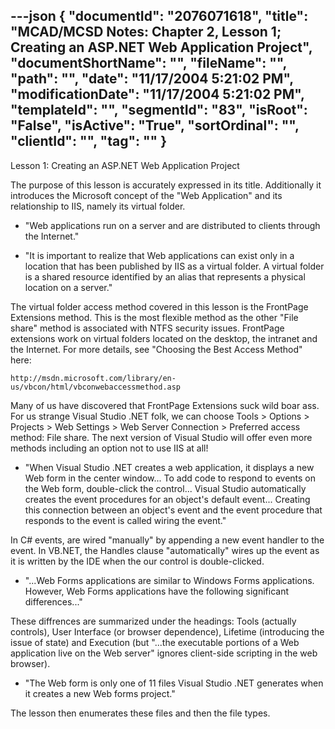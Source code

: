 ---json
{
  "documentId": "2076071618",
  "title": "MCAD/MCSD Notes: Chapter 2, Lesson 1; Creating an ASP.NET Web Application Project",
  "documentShortName": "",
  "fileName": "",
  "path": "",
  "date": "11/17/2004 5:21:02 PM",
  "modificationDate": "11/17/2004 5:21:02 PM",
  "templateId": "",
  "segmentId": "83",
  "isRoot": "False",
  "isActive": "True",
  "sortOrdinal": "",
  "clientId": "",
  "tag": ""
}
---

Lesson 1: Creating an ASP.NET Web Application Project

The purpose of this lesson is accurately expressed in its title. Additionally it introduces the Microsoft concept of the &quot;Web Application&quot; and its relationship to IIS, namely its virtual folder.

* &quot;Web applications run on a server and are distributed to clients through the Internet.&quot;

* &quot;It is important to realize that Web applications can exist only in a location that has been published by IIS as a virtual folder. A virtual folder is a shared resource identified by an alias that represents a physical location on a server.&quot;

The virtual folder access method covered in this lesson is the FrontPage Extensions method. This is the most flexible method as the other &quot;File share&quot; method is associated with NTFS security issues. FrontPage extensions work on virtual folders located on the desktop, the intranet and the Internet. For more details, see &quot;Choosing the Best Access Method&quot; here:

    http://msdn.microsoft.com/library/en-us/vbcon/html/vbconwebaccessmethod.asp

Many of us have discovered that FrontPage Extensions suck wild boar ass. For us strange Visual Studio .NET folk, we can choose Tools &gt; Options &gt; Projects &gt; Web Settings &gt; Web Server Connection &gt; Preferred access method: File share. The next version of Visual Studio will offer even more methods including an option not to use IIS at all!

* &quot;When Visual Studio .NET creates a web application, it displays a new Web form in the center window... To add code to respond to events on the Web form, double-click the control... Visual Studio automatically creates the event procedures for an object's default event... Creating this connection between an object's event and the event procedure that responds to the event is called wiring the event.&quot;

In C# events, are wired &quot;manually&quot; by appending a new event handler to the event. In VB.NET, the Handles clause &quot;automatically&quot; wires up the event as it is written by the IDE when the our control is double-clicked.

* &quot;...Web Forms applications are similar to Windows Forms applications. However, Web Forms applications have the following significant differences...&quot;

These diffrences are summarized under the headings: Tools (actually controls), User Interface (or browser dependence), Lifetime (introducing the issue of state) and Execution (but &quot;...the executable portions of a Web application live on the Web server&quot; ignores client-side scripting in the web browser).

* &quot;The Web form is only one of 11 files Visual Studio .NET generates when it creates a new Web forms project.&quot;

The lesson then enumerates these files and then the file types.
